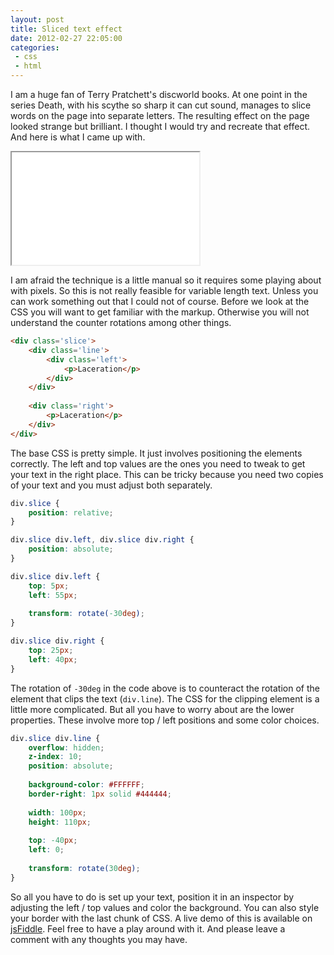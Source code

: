 ```yaml
---
layout: post
title: Sliced text effect
date: 2012-02-27 22:05:00
categories:
 - css
 - html
---
```


I am a huge fan of Terry Pratchett's discworld books. At one point in the series Death, with his scythe so sharp it can cut sound, manages to slice words on the page into separate letters. The resulting effect on the page looked strange but brilliant. I thought I would try and recreate that effect. And here is what I came up with.

<!-- more -->

<iframe height='180' class='example' src='/examples/sliced-text/complete.html'>.</iframe>

I am afraid the technique is a little manual so it requires some playing about with pixels. So this is not really feasible for variable length text. Unless you can work something out that I could not of course. Before we look at the CSS you will want to get familiar with the markup. Otherwise you will not understand the counter rotations among other things.

```html
<div class='slice'>
	<div class='line'>
		<div class='left'>
			<p>Laceration</p>
		</div>
	</div>
	
	<div class='right'>
		<p>Laceration</p>
	</div>
</div>
```

The base CSS is pretty simple. It just involves positioning the elements correctly. The left and top values are the ones you need to tweak to get your text in the right place. This can be tricky because you need two copies of your text and you must adjust both separately.

```css
div.slice {
	position: relative;
}

div.slice div.left, div.slice div.right {
	position: absolute;
}

div.slice div.left {
	top: 5px;
	left: 55px;
	
	transform: rotate(-30deg);
}

div.slice div.right {
	top: 25px;
	left: 40px;
}
```

The rotation of `-30deg` in the code above is to counteract the rotation of the element that clips the text (`div.line`). The CSS for the clipping element is a little more complicated. But all you have to worry about are the lower properties. These involve more top / left positions and some color choices.

```css
div.slice div.line {
	overflow: hidden;
	z-index: 10;
	position: absolute;
	
	background-color: #FFFFFF;
	border-right: 1px solid #444444;
	
	width: 100px;
	height: 110px;
	
	top: -40px;
	left: 0;
	
	transform: rotate(30deg);
}
```

So all you have to do is set up your text, position it in an inspector by adjusting the left / top values and color the background. You can also style your border with the last chunk of CSS. A live demo of this is available on [jsFiddle](http://jsfiddle.net/Wolfy87/desCn/). Feel free to have a play around with it. And please leave a comment with any thoughts you may have.
